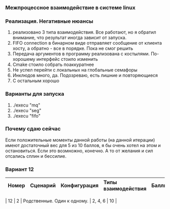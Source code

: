 ### Межпроцессное взаимодействие в системе linux

### Реализация. Негативные нюансы  

1) реализовано 3 типа взаимодействия. Все работают, но я обратил внимание, что результат иногда зависит от запуска.
2) FIFO connection в бинарном виде отправляет сообщение от клиента хосту, а обратно - все в порядке. Пока не смог решить
3) Передача аргументов в программу реализована с костылями. По-хорошему интерфейс стоило изменить
4) Cmake стоило собрать поаккуратнее
5) Не успел перейти с локальных на глобальные семафоры
6) Инклюдов много, да. Подозреваю, есть лишние и повторяющиеся
7) С остальным хорошо  

### Варианты для запуска
    
1) ./execu "mq"  
2) ./execu "seg"  
3) ./execu "fifo"
  
### Почему сдаю сейчас  
Если положительные моменты данной работы (на данной итерации) имеют достаточный вес для 5 из 10 баллов, я бы очень хотел на этом и остановиться. Если это возмножно, конечно. А то от желания и сил отсались сплин и бессилие.


### Вариант 12
  Номер | Сценарий | Конфигурация                 | Типы взаимодействия | Баллы |
|:------|:---------|:-----------------------------|:--------------------|:------|

| 12    | 2        | Родственные. Один к одному.  | 2, 4, 6             | 10    |


